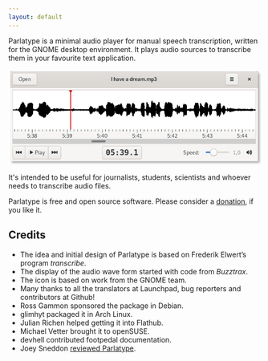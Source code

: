 ```yaml
---
layout: default
---
```


Parlatype is a minimal audio player for manual speech transcription, written for the GNOME desktop environment. It plays audio sources to transcribe them in your favourite text application.

![Screenshot of main window](images/parlatype-main-window.png)

It's intended to be useful for journalists, students, scientists and whoever needs to transcribe audio files.

Parlatype is free and open source software. Please consider a [donation](donate.md), if you like it.

## Credits

- The idea and initial design of Parlatype is based on Frederik Elwert’s program *transcribe*.
- The display of the audio wave form started with code from *Buzztrax*.
- The icon is based on work from the GNOME team.
- Many thanks to all the translators at Launchpad, bug reporters and contributors at Github!
- Ross Gammon sponsored the package in Debian.
- glimhyt packaged it in Arch Linux.
- Julian Richen helped getting it into Flathub.
- Michael Vetter brought it to openSUSE.
- devhell contributed footpedal documentation.
- Joey Sneddon [reviewed Parlatype](https://www.omgubuntu.co.uk/2017/06/parlatype-transcribe-audio-app-linux).
